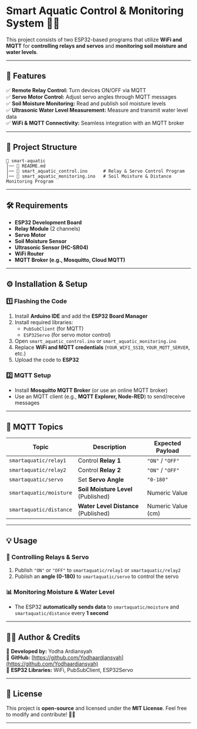 # **Smart Aquatic Control & Monitoring System** 🌊🐠  

This project consists of two ESP32-based programs that utilize **WiFi and MQTT** for **controlling relays and servos** and **monitoring soil moisture and water levels**.

---

## **🚀 Features**
✅ **Remote Relay Control:** Turn devices ON/OFF via MQTT  
✅ **Servo Motor Control:** Adjust servo angles through MQTT messages  
✅ **Soil Moisture Monitoring:** Read and publish soil moisture levels  
✅ **Ultrasonic Water Level Measurement:** Measure and transmit water level data  
✅ **WiFi & MQTT Connectivity:** Seamless integration with an MQTT broker  

---

## **📁 Project Structure**
```
📂 smart-aquatic
│── 📄 README.md
│── 📄 smart_aquatic_control.ino      # Relay & Servo Control Program
│── 📄 smart_aquatic_monitoring.ino   # Soil Moisture & Distance Monitoring Program
```

---

## **🛠️ Requirements**
- **ESP32 Development Board**
- **Relay Module** (2 channels)
- **Servo Motor**
- **Soil Moisture Sensor**
- **Ultrasonic Sensor (HC-SR04)**
- **WiFi Router**
- **MQTT Broker (e.g., Mosquitto, Cloud MQTT)**

---

## **⚙️ Installation & Setup**
### **1️⃣ Flashing the Code**
1. Install **Arduino IDE** and add the **ESP32 Board Manager**  
2. Install required libraries:  
   - `PubSubClient` (for MQTT)  
   - `ESP32Servo` (for servo motor control)  
3. Open `smart_aquatic_control.ino` or `smart_aquatic_monitoring.ino`  
4. Replace **WiFi and MQTT credentials** (`YOUR_WIFI_SSID`, `YOUR_MQTT_SERVER`, etc.)  
5. Upload the code to **ESP32**  

### **2️⃣ MQTT Setup**
- Install **Mosquitto MQTT Broker** (or use an online MQTT broker)  
- Use an MQTT client (e.g., **MQTT Explorer, Node-RED**) to send/receive messages  

---

## **📡 MQTT Topics**
| Topic                 | Description                 | Expected Payload |
|-----------------------|---------------------------|------------------|
| `smartaquatic/relay1`  | Control **Relay 1**         | `"ON"` / `"OFF"` |
| `smartaquatic/relay2`  | Control **Relay 2**         | `"ON"` / `"OFF"` |
| `smartaquatic/servo`   | Set **Servo Angle**         | `"0-180"`        |
| `smartaquatic/moisture` | **Soil Moisture Level** (Published) | Numeric Value   |
| `smartaquatic/distance` | **Water Level Distance** (Published) | Numeric Value (cm) |

---

## **💡 Usage**
### **🔘 Controlling Relays & Servo**
1. Publish `"ON"` or `"OFF"` to `smartaquatic/relay1` or `smartaquatic/relay2`  
2. Publish an **angle (0-180)** to `smartaquatic/servo` to control the servo  

### **📊 Monitoring Moisture & Water Level**
- The ESP32 **automatically sends data** to `smartaquatic/moisture` and `smartaquatic/distance` every **1 second**  

---

## **👨‍💻 Author & Credits**
📌 **Developed by:** Yodha Ardiansyah  
📌 **GitHub:** [https://github.com/Yodhaardiansyah](https://github.com/Yodhaardiansyah)  
📌 **ESP32 Libraries:** WiFi, PubSubClient, ESP32Servo  

---

## **📜 License**
This project is **open-source** and licensed under the **MIT License**. Feel free to modify and contribute! 🚀✨  

---
